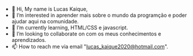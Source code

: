 - 👋 Hi, My name is Lucas Kaique,
- 👀 I’m interested in aprender mais sobre o mundo da programção e poder ajudar aqui na comunidade.
- 🌱 I’m currently learning, HTML/CSS e javascript.
- 💞️ I’m looking to collaborate on com os meus conhecimentos e aprendizados.
- 📫 How to reach me via email "lucas_kaique2020@hotmail.com".
<!---
Lucasnascimento4/Lucasnascimento4 is a ✨ special ✨ repository because its `README.md` (this file) appears on your GitHub profile.
You can click the Preview link to take a look at your changes.
--->
